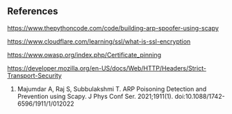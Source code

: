 ## References
https://www.thepythoncode.com/code/building-arp-spoofer-using-scapy

https://www.cloudflare.com/learning/ssl/what-is-ssl-encryption

https://www.owasp.org/index.php/Certificate_pinning

https://developer.mozilla.org/en-US/docs/Web/HTTP/Headers/Strict-Transport-Security

 1. Majumdar A, Raj S, Subbulakshmi T. ARP Poisoning Detection and Prevention using Scapy. J Phys Conf Ser. 2021;1911(1). doi:10.1088/1742-6596/1911/1/012022
